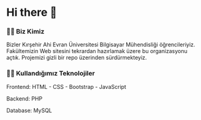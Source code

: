 # Hi there 👋

### 🙋‍♀️ Biz Kimiz

Bizler Kırşehir Ahi Evran Üniversitesi Bilgisayar Mühendisliği öğrencileriyiz. Fakültemizin Web sitesini tekrardan hazırlamak üzere bu organizasyonu açtık. Projemizi gizli bir repo üzerinden sürdürmekteyiz.

### 👩‍💻 Kullandığımız Teknolojiler

Frontend: HTML - CSS - Bootstrap - JavaScript

Backend: PHP

Database: MySQL

